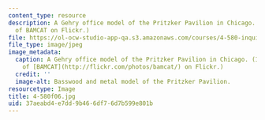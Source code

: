 ```yaml
---
content_type: resource
description: A Gehry office model of the Pritzker Pavilion in Chicago. (Image courtesy
  of BAMCAT on Flickr.)
file: https://ol-ocw-studio-app-qa.s3.amazonaws.com/courses/4-580-inquiry-into-computation-and-design-fall-2006/37aeabd4e7dd9b466df76d7b599e801b_4-580f06.jpg
file_type: image/jpeg
image_metadata:
  caption: A Gehry office model of the Pritzker Pavilion in Chicago. (Image courtesy
    of [BAMCAT](http://flickr.com/photos/bamcat/) on Flickr.)
  credit: ''
  image-alt: Basswood and metal model of the Pritzker Pavilion.
resourcetype: Image
title: 4-580f06.jpg
uid: 37aeabd4-e7dd-9b46-6df7-6d7b599e801b
---
```

